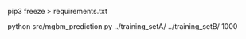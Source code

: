 pip3 freeze > requirements.txt

python src/mgbm_prediction.py ../training_setA/ ../training_setB/ 1000